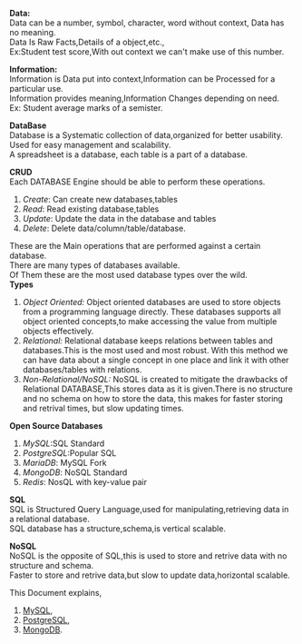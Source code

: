 **Data:**				
Data can be a number, symbol, character, word  without context, Data has no meaning.			
Data Is Raw Facts,Details of a object,etc.,				
Ex:Student test score,With out context we can't make use of this number.			

**Information:**		
Information is Data put into context,Information can be Processed for a particular use.					
Information provides meaning,Information Changes depending on need.				
Ex: Student average marks of a semister.				

**DataBase**				
Database is a Systematic collection of data,organized for better usability.				
Used for easy management and scalability.						
A spreadsheet is a database, each table is a part of a database.		

**CRUD**		
Each DATABASE Engine should be able to perform these operations.		
1. *Create*: Can create new databases,tables 
2. *Read*: Read existing database,tables
3. *Update*: Update the data in the database and tables 
4. *Delete*: Delete data/column/table/database.

These are the Main operations that are performed against a certain database.		
There are many types of databases available.		
Of Them these are the most used database types over the wild.		
**Types**			
1. *Object Oriented:*	Object oriented databases are used to store objects from a programming language directly. These databases supports all object oriented concepts,to make accessing the value from multiple objects effectively.	
2. *Relational:*	Relational database keeps relations between tables and databases.This is the most used and most robust.
	With this method we can have data about a single concept in one place and link it with other databases/tables with relations.
3. *Non-Relational/NoSQL:*	NoSQL is created to mitigate the drawbacks of Relational DATABASE,This stores data as it is given.There is no structure and no schema on how to store the data, this makes for faster storing and retrival times, but slow updating times.		

**Open Source Databases**			
1. *MySQL*:SQL Standard
2. *PostgreSQL*:Popular SQL 
3. *MariaDB*: MySQL Fork
4. *MongoDB*: NoSQL Standard
5. *Redis*: NosQL with key-value pair


**SQL**							
SQL is Structured Query Language,used for manipulating,retrieving data in a relational database.			
SQL database has a structure,schema,is vertical scalable.			

**NoSQL**		
NoSQL is the opposite of SQL,this is used to store and retrive data with no structure and schema.			
Faster to store and retrive data,but slow to update data,horizontal scalable.		


This Document explains,						
1. [MySQL](./MySQL.md),			
2. [PostgreSQL](./PostgreSQL.md),					
3. [MongoDB](./MongoDB.md).						
